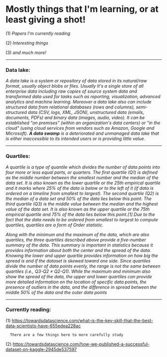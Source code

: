 # Mostly things that I'm learning, or at least giving a shot!

  (1) *Papers I'm currently reading*

  (2) *Interesting things*

  (3) *and much more!*

  ---
  
  ### Data lake:

   *A data lake is a system or repository of data stored in its natural/raw format, usually object blobs or files. Usually It's a single store of all enterprise data including raw copies of source system data and transformed data used for tasks such as reporting, visualization, advanced analytics and machine learning. Moreover a  data lake also can include structured data from relational databases (rows and columns), semi-structured data (CSV, logs, XML, JSON), unstructured data (emails, documents, PDFs) and binary data (images, audio, video). It can be established "on premises" (within an organization's data centers) or "in the cloud" (using cloud services from vendors such as Amazon, Google and Microsoft). **A data swamp** is a deteriorated and unmanaged data lake that is either inaccessible to its intended users or is providing little value.*

---

### Quartiles:

  *A quartile is a type of quantile which divides the number of data points into four more or less equal parts, or quarters. The first quartile (Q1) is defined as the middle number between the smallest number and the median of the data set. It is also known as the lower quartile or the 25th empirical quartile and it marks where 25% of the data is below or to the left of it (if data is ordered on a timeline from smallest to largest). The second quartile (Q2) is the median of a data set and 50% of the data lies below this point. The third quartile (Q3) is the middle value between the median and the highest value of the data set. It is also known as the upper quartile or the 75th empirical quartile and 75% of the data lies below this point.[1] Due to the fact that the data needs to be ordered from smallest to largest to compute quartiles, quartiles are a form of Order statistic.*

*Along with the minimum and the maximum of the data, which are also quartiles, the three quartiles described above provide a five-number summary of the data. This summary is important in statistics because it provides information about both the center and the spread of the data. Knowing the lower and upper quartile provides information on how big the spread is and if the dataset is skewed toward one side. Since quartiles divide the number of data points evenly, the range is not the same between quartiles (i.e., Q3-Q2 ≠ Q2-Q1). While the maximum and minimum also show the spread of the data, the upper and lower quartiles can provide more detailed information on the location of specific data points, the presence of outliers in the data, and the difference in spread between the middle 50% of the data and the outer data points*

---

### Currently reading:

  (1) https://towardsdatascience.com/what-is-the-key-skill-that-the-best-data-scientists-have-655edea228ac
    
      There are a few things here to more carefully study
    
  (2) https://towardsdatascience.com/how-we-published-a-successful-dataset-on-kaggle-2945de537597
